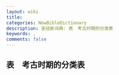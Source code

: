 ```yaml
---
layout: wiki
title: 
categories: NewBibleDictionary
description: 圣经新词典: 表　考古时期的分类表
keywords: , 
comments: false
---
```


## 表　考古时期的分类表

 




